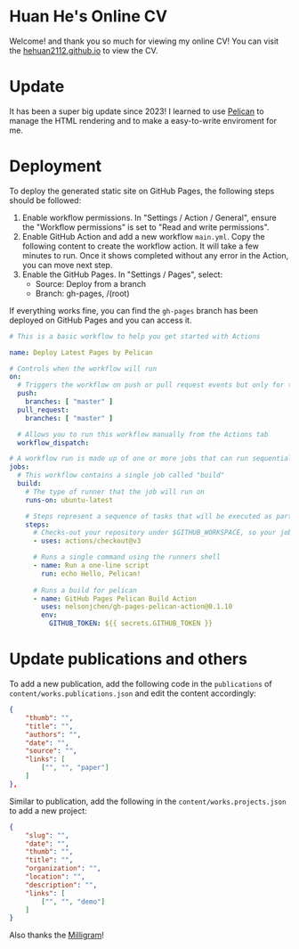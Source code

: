 # Huan He's Online CV

Welcome! and thank you so much for viewing my online CV! You can visit the [hehuan2112.github.io](https://hehuan2112.github.io/) to view the CV.

# Update

It has been a super big update since 2023!
I learned to use [Pelican](https://getpelican.com/) to manage the HTML rendering and to make a easy-to-write enviroment for me. 

# Deployment

To deploy the generated static site on GitHub Pages, the following steps should be followed:

1. Enable workflow permissions. In "Settings / Action / General", ensure the "Workflow permissions" is set to "Read and write permissions".
2. Enable GitHub Action and add a new workflow `main.yml`. 
   Copy the following content to create the workflow action. 
   It will take a few minutes to run. Once it shows completed without any error in the Action, you can move next step.
3. Enable the GitHub Pages. In "Settings / Pages", select:
    - Source: Deploy from a branch
    - Branch: gh-pages, /(root)

If everything works fine, you can find the `gh-pages` branch has been deployed on GitHub Pages and you can access it.

```yaml
# This is a basic workflow to help you get started with Actions

name: Deploy Latest Pages by Pelican

# Controls when the workflow will run
on:
  # Triggers the workflow on push or pull request events but only for the "master" branch
  push:
    branches: [ "master" ]
  pull_request:
    branches: [ "master" ]

  # Allows you to run this workflow manually from the Actions tab
  workflow_dispatch:

# A workflow run is made up of one or more jobs that can run sequentially or in parallel
jobs:
  # This workflow contains a single job called "build"
  build:
    # The type of runner that the job will run on
    runs-on: ubuntu-latest

    # Steps represent a sequence of tasks that will be executed as part of the job
    steps:
      # Checks-out your repository under $GITHUB_WORKSPACE, so your job can access it
      - uses: actions/checkout@v3

      # Runs a single command using the runners shell
      - name: Run a one-line script
        run: echo Hello, Pelican!
          
      # Runs a build for pelican
      - name: GitHub Pages Pelican Build Action
        uses: nelsonjchen/gh-pages-pelican-action@0.1.10
        env:
          GITHUB_TOKEN: ${{ secrets.GITHUB_TOKEN }}

```

# Update publications and others

To add a new publication, add the following code in the `publications` of `content/works.publications.json` and edit the content accordingly:

```json
{
    "thumb": "",
    "title": "",
    "authors": "",
    "date": "",
    "source": "",
    "links": [
        ["", "", "paper"]
    ]
},
```

Similar to publication, add the following in the `content/works.projects.json` to add a new project:

```json
{
    "slug": "",
    "date": "",
    "thumb": "",
    "title": "",
    "organization": "",
    "location": "",
    "description": "",
    "links": [
        ["", "", "demo"]
    ]
}
```

Also thanks the [Milligram](https://milligram.io/)!

